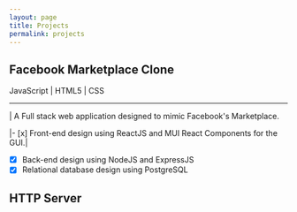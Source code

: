 ```yaml
---
layout: page
title: Projects
permalink: projects
---
```



## Facebook Marketplace Clone
JavaScript | HTML5 | CSS

***
| A Full stack web application designed to mimic Facebook's Marketplace.

|- [x] Front-end design using ReactJS and MUI React Components for the GUI.|
- [x] Back-end design using NodeJS and ExpressJS
- [x] Relational database design using PostgreSQL

## HTTP Server

